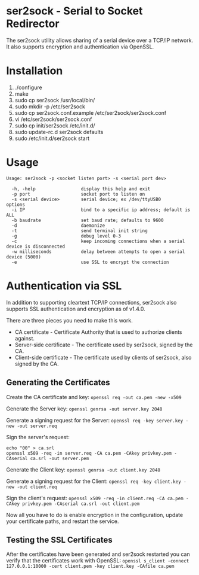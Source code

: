 ser2sock - Serial to Socket Redirector
======================================

The ser2sock utility allows sharing of a serial device over a TCP/IP
network.  It also supports encryption and authentication via OpenSSL.


Installation
============

1. ./configure
2. make
3. sudo cp ser2sock /usr/local/bin/
4. sudo mkdir -p /etc/ser2sock
5. sudo cp ser2sock.conf.example /etc/ser2sock/ser2sock.conf
6. vi /etc/ser2sock/ser2sock.conf
7. sudo cp init/ser2sock /etc/init.d/
8. sudo update-rc.d ser2sock defaults
9. sudo /etc/init.d/ser2sock start

Usage
=====

```
Usage: ser2sock -p <socket listen port> -s <serial port dev>

  -h, -help                 display this help and exit
  -p port                   socket port to listen on
  -s <serial device>        serial device; ex /dev/ttyUSB0
options
  -i IP                     bind to a specific ip address; default is ALL
  -b baudrate               set baud rate; defaults to 9600
  -d                        daemonize
  -t                        send terminal init string
  -g                        debug level 0-3
  -c                        keep incoming connections when a serial device is disconnected
  -w milliseconds           delay between attempts to open a serial device (5000)
  -e                        use SSL to encrypt the connection
```

Authentication via SSL
======================

In addition to supporting cleartext TCP/IP connections, ser2sock also supports
SSL authentication and encryption as of v1.4.0.

There are three pieces you need to make this work.

* CA certificate - Certificate Authority that is used to authorize clients
  against.
* Server-side certificate - The certificate used by ser2sock, signed by the CA.
* Client-side certificate - The certificate used by clients of ser2sock, also
  signed by the CA.

Generating the Certificates
-------------------------

Create the CA certificate and key:
```openssl req -out ca.pem -new -x509```

Generate the Server key:
```openssl genrsa -out server.key 2048```

Generate a signing request for the Server:
```openssl req -key server.key -new -out server.req```

Sign the server's request:
```
echo "00" > ca.srl
openssl x509 -req -in server.req -CA ca.pem -CAkey privkey.pem -CAserial ca.srl -out server.pem
```

Generate the Client key:
```openssl genrsa -out client.key 2048```

Generate a signing request for the Client:
```openssl req -key client.key -new -out client.req```

Sign the client's request:
```openssl x509 -req -in client.req -CA ca.pem -CAkey privkey.pem -CAserial ca.srl -out client.pem```

Now all you have to do is enable encryption in the configuration, update your
certificate paths, and restart the service.

Testing the SSL Certificates
---------------------------
After the certificates have been generated and ser2sock restarted you can
verify that the certificates work with OpenSSL:
```openssl s_client -connect 127.0.0.1:10000 -cert client.pem -key client.key -CAfile ca.pem```
